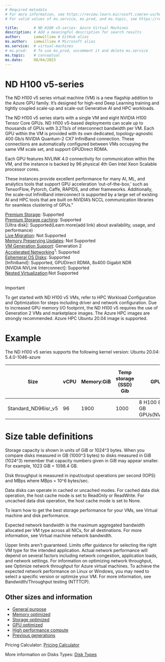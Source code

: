 ```yaml
---
# Required metadata
# For more information, see https://review.learn.microsoft.com/en-us/help/platform/learn-editor-add-metadata?branch=main
# For valid values of ms.service, ms.prod, and ms.topic, see https://review.learn.microsoft.com/en-us/help/platform/metadata-taxonomies?branch=main

title:       # ND H100 v5-series- Azure Virtual Machines
description: # Add a meaningful description for search results
author:      iamwilliew # GitHub alias
ms.author:   iamwilliew # Microsoft alias
ms.service:  # virtual-machines
# ms.prod:   # To use ms.prod, uncomment it and delete ms.service
ms.topic:    # conceptual
ms.date:     08/04/2023
---
```


# ND H100 v5-series

The ND H100 v5 series virtual machine (VM) is a new flagship addition to the Azure GPU family. It’s designed for high-end Deep Learning training and tightly coupled scale-up and scale-out Generative AI and HPC workloads. 

The ND H100 v5 series starts with a single VM and eight NVIDIA H100 Tensor Core GPUs. ND H100 v5-based deployments can scale up to thousands of GPUs with 3.2Tb/s of interconnect bandwidth per VM. Each GPU within the VM is provided with its own dedicated, topology-agnostic 400 Gb/s NVIDIA Quantum-2 CX7 InfiniBand connection. These connections are automatically configured between VMs occupying the same VM scale set, and support GPUDirect RDMA. 

Each GPU features NVLINK 4.0 connectivity for communication within the VM, and the instance is backed by 96 physical 4th Gen Intel Xeon Scalable processor cores. 

These instances provide excellent performance for many AI, ML, and analytics tools that support GPU acceleration ‘out-of-the-box,’ such as TensorFlow, Pytorch, Caffe, RAPIDS, and other frameworks. Additionally, the scale-out InfiniBand interconnect is supported by a large set of existing AI and HPC tools that are built on NVIDIA’s NCCL communication libraries for seamless clustering of GPUs." 

[Premium Storage](premium-storage-performance.md): Supported<br>
[Premium Storage caching](premium-storage-performance.md): Supported<br>
[Ultra disk]: Supported(Learn more(add link) about availability, usage, and performance) <br>
[Live Migration](maintenance-and-updates.md): Not Supported<br>
[Memory Preserving Updates](maintenance-and-updates.md): Not Supported<br>
[VM Generation Support](generation-2.md): Generation 2<br>
[Accelerated Networking](../virtual-network/create-vm-accelerated-networking-cli.md)<sup>1</sup>: Supported <br>
[Ephemeral OS Disks](ephemeral-os-disks.md): Supported <br>
[Infiniband]: Supported, GPUDirect RDMA, 8x400 Gigabit NDR <br>
[NVIDIA NVLink Interconnect]: Supported <br>
[Nested Virtualization](/virtualization/hyper-v-on-windows/user-guide/nested-virtualization):Not Supported <br>
<br> 

>[!IMPORTANT]
>To get started with ND H100 v5 VMs, refer to HPC Workload Configuration and Optimization for steps including driver and network configuration. Due to increased GPU memory I/O footprint, the ND H100 v5 requires the use of Generation 2 VMs and marketplace images. The Azure HPC images are strongly recommended. Azure HPC Ubuntu 20.04 image is supported. 

# Example
The ND H100 v5 series supports the following kernel version: 
Ubuntu 20.04: 5.4.0-1046-azure 

| Size                | vCPU | Memory:GiB | Temp storage (SSD) Gib | GPU                        | GPU Memory GiB | Max data disks | Max uncached disk throughput: IOPS/MBps | Max network bandwidth (Mbps) | Max NICs |
|---------------------|------|------------|------------------------|----------------------------|----------------|----------------|-----------------------------------------|------------------------------|----------|
| Standard_ND96isr_v5 | 96   | 1900       | 1000                   | 8 H100 80 GB GPUs(NVLink)  | 80             | 32             | 40800/612                               | 2400                         | 8        |

# Size table definitions
Storage capacity is shown in units of GiB or 1024^3 bytes. When you compare disks measured in GB (1000^3 bytes) to disks measured in GiB (1024^3) remember that capacity numbers given in GiB may appear smaller. For example, 1023 GiB = 1098.4 GB.

Disk throughput is measured in input/output operations per second (IOPS) and MBps where MBps = 10^6 bytes/sec.

Data disks can operate in cached or uncached modes. For cached data disk operation, the host cache mode is set to ReadOnly or ReadWrite. For uncached data disk operation, the host cache mode is set to None.

To learn how to get the best storage performance for your VMs, see Virtual machine and disk performance.

Expected network bandwidth is the maximum aggregated bandwidth allocated per VM type across all NICs, for all destinations. For more information, see Virtual machine network bandwidth.

Upper limits aren't guaranteed. Limits offer guidance for selecting the right VM type for the intended application. Actual network performance will depend on several factors including network congestion, application loads, and network settings. For information on optimizing network throughput, see Optimize network throughput for Azure virtual machines. To achieve the expected network performance on Linux or Windows, you may need to select a specific version or optimize your VM. For more information, see Bandwidth/Throughput testing (NTTTCP).

## Other sizes and information

- [General purpose](sizes-general.md)
- [Memory optimized](sizes-memory.md)
- [Storage optimized](sizes-storage.md)
- [GPU optimized](sizes-gpu.md)
- [High performance compute](sizes-hpc.md)
- [Previous generations](sizes-previous-gen.md)

Pricing Calculator: [Pricing Calculator](https://azure.microsoft.com/pricing/calculator/)

More information on Disks Types: [Disk Types](./disks-types.md#ultra-disks)
